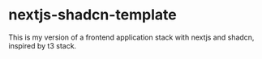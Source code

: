 
# nextjs-shadcn-template
This is my version of a frontend application stack with nextjs and shadcn, inspired by t3 stack.

